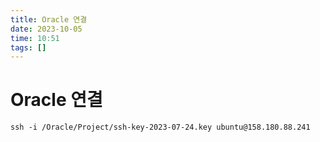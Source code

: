 ```yaml
---
title: Oracle 연결
date: 2023-10-05
time: 10:51
tags: []
---
```


# Oracle 연결

`ssh -i /Oracle/Project/ssh-key-2023-07-24.key ubuntu@158.180.88.241`
